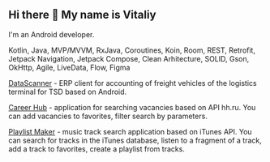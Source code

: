## Hi there 👋 My name is Vitaliy
I'm an Android developer.

Kotlin, Java, MVP/MVVM, RxJava, Coroutines, Koin, Room, REST, Retrofit, Jetpack Navigation, Jetpack Compose, Clean Arhitecture, SOLID, Gson, OkHttp, Agile, LiveData, Flow, Figma

[DataScanner](https://github.com/Logomann/Data_Scanner_2.0) - ERP client for accounting of freight vehicles of the logistics terminal for TSD based on Android.

[Career Hub](https://github.com/Logomann/practicum-android-diploma) - application for searching vacancies based on API hh.ru. You can add vacancies to favorites, filter search by parameters.

[Playlist Maker](https://github.com/Logomann/Playlist-maker) - music track search application based on iTunes API. You can search for tracks in the iTunes database, listen to a fragment of a track, add a track to favorites, create a playlist from tracks.

<!--
**Logomann/Logomann** is a ✨ _special_ ✨ repository because its `README.md` (this file) appears on your GitHub profile.

Here are some ideas to get you started:

- 🔭 I’m currently working on ...
- 🌱 I’m currently learning ...
- 👯 I’m looking to collaborate on ...
- 🤔 I’m looking for help with ...
- 💬 Ask me about ...
- 📫 How to reach me: ...
- 😄 Pronouns: ...
- ⚡ Fun fact: ...
-->
